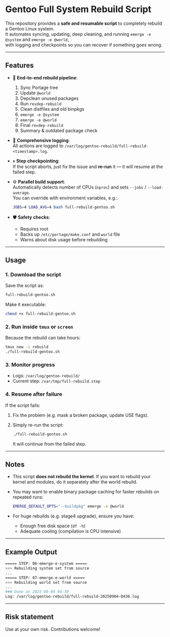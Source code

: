 # Gentoo Full System Rebuild Script

This repository provides a **safe and resumable script** to completely rebuild a Gentoo Linux system.  
It automates syncing, updating, deep cleaning, and running `emerge -e @system` and `emerge -e @world`,  
with logging and checkpoints so you can recover if something goes wrong.

---

## Features

- 🔄 **End-to-end rebuild pipeline**:
  1. Sync Portage tree
  2. Update `@world`
  3. Depclean unused packages
  4. Run `revdep-rebuild`
  5. Clean distfiles and old binpkgs
  6. `emerge -e @system`
  7. `emerge -e @world`
  8. Final `revdep-rebuild`
  9. Summary & outdated package check

- 📜 **Comprehensive logging**:  
  All actions are logged to `/var/log/gentoo-rebuild/full-rebuild-<timestamp>.log`.

- ⏸ **Step checkpointing**:  
  If the script aborts, just fix the issue and **re-run** it — it will resume at the failed step.

- ⚙️ **Parallel build support**:  
  Automatically detects number of CPUs (`nproc`) and sets `--jobs` / `--load-average`.  
  You can override with environment variables, e.g.:
  ```bash
  JOBS=4 LOAD_AVG=4 bash full-rebuild-gentoo.sh

* 🛡 **Safety checks**:

  * Requires root
  * Backs up `/etc/portage/make.conf` and `world` file
  * Warns about disk usage before rebuilding

---

## Usage

### 1. Download the script

Save the script as:

```bash
full-rebuild-gentoo.sh
```

Make it executable:

```bash
chmod +x full-rebuild-gentoo.sh
```

### 2. Run inside `tmux` or `screen`

Because the rebuild can take hours:

```bash
tmux new -s rebuild
./full-rebuild-gentoo.sh
```

### 3. Monitor progress

* Logs: `/var/log/gentoo-rebuild/`
* Current step: `/var/tmp/full-rebuild.step`

### 4. Resume after failure

If the script fails:

1. Fix the problem (e.g. mask a broken package, update USE flags).
2. Simply re-run the script:

   ```bash
   ./full-rebuild-gentoo.sh
   ```

   It will continue from the failed step.

---

## Notes

* This script **does not rebuild the kernel**.
  If you want to rebuild your kernel and modules, do it separately after the world rebuild.

* You may want to enable binary package caching for faster rebuilds on repeated runs:

  ```bash
  EMERGE_DEFAULT_OPTS="--buildpkg" emerge -e @world
  ```

* For huge rebuilds (e.g. stage4 upgrade), ensure you have:

  * Enough free disk space (`df -h`)
  * Adequate cooling (compilation is CPU intensive)

---

## Example Output

```bash
===== STEP: 06-emerge-e-system =====
>>> Rebuilding system set from source
...
===== STEP: 07-emerge-e-world =====
>>> Rebuilding world set from source
...
### Done at 2025-09-04 04:30
Log: /var/log/gentoo-rebuild/full-rebuild-20250904-0430.log
```

---

## Risk statement
Use at your own risk. Contributions welcome!

